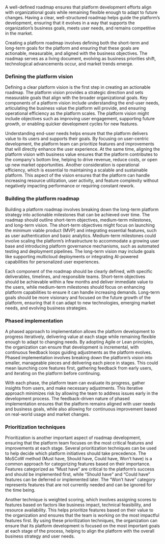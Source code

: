 A well-defined roadmap ensures that platform development efforts align with organizational goals while remaining flexible enough to adapt to future changes. Having a clear, well-structured roadmap helps guide the platform’s development, ensuring that it evolves in a way that supports the organization’s business goals, meets user needs, and remains competitive in the market.

Creating a platform roadmap involves defining both the short-term and long-term goals for the platform and ensuring that these goals are actionable, measurable, and aligned with the business objectives. The roadmap serves as a living document, evolving as business priorities shift, technological advancements occur, and market trends emerge.

### Defining the platform vision

Defining a clear platform vision is the first step in creating an actionable roadmap. The platform vision provides a strategic direction and sets measurable goals that align with the broader organizational goals. Key components of a platform vision include understanding the end-user needs, articulating the business value the platform will provide, and ensuring operational efficiency as the platform scales. The platform vision might include objectives such as improving user engagement, supporting future growth, or enabling quicker development cycles for new features.

Understanding end-user needs helps ensure that the platform delivers value to its users and supports their goals. By focusing on user-centric development, the platform team can prioritize features and improvements that will directly enhance the user experience. At the same time, aligning the platform vision with business value ensures that the platform contributes to the company's bottom line, helping to drive revenue, reduce costs, or open up new market opportunities. Another consideration is operational efficiency, which is essential to maintaining a scalable and sustainable platform. This aspect of the vision ensures that the platform can handle increasing resource utilization, user activity, and feature complexity without negatively impacting performance or requiring constant rework.

### Building the platform roadmap

Building a platform roadmap involves breaking down the long-term platform strategy into actionable milestones that can be achieved over time. The roadmap should outline short-term objectives, medium-term milestones, and long-term vision. The short-term objectives might focus on launching the minimum viable product (MVP) and integrating essential features, such as user authentication and basic analytics. Medium-term milestones could involve scaling the platform’s infrastructure to accommodate a growing user base and introducing platform governance mechanisms, such as automated testing and deployment pipelines. The long-term vision may include goals like supporting multicloud deployments or integrating AI-powered capabilities for personalized user experiences.

Each component of the roadmap should be clearly defined, with specific deliverables, timelines, and responsible teams. Short-term objectives should be achievable within a few months and deliver immediate value to the users, while medium-term milestones should focus on enhancing platform capabilities to ensure it can handle increasing demands. Long-term goals should be more visionary and focused on the future growth of the platform, ensuring that it can adapt to new technologies, emerging market needs, and evolving business strategies.

### Phased implementation

A phased approach to implementation allows the platform development to progress iteratively, delivering value at each stage while remaining flexible enough to adapt to changing needs. By adopting Agile or Lean principles, the organization can ensure that development is incremental, with continuous feedback loops guiding adjustments as the platform evolves. Phased implementation involves breaking down the platform’s vision into smaller, manageable pieces and delivering each piece in stages. This could mean launching core features first, gathering feedback from early users, and iterating on the platform before continuing.

With each phase, the platform team can evaluate its progress, gather insights from users, and make necessary adjustments. This iterative approach minimizes risk by allowing the team to address issues early in the development process. The feedback-driven nature of phased implementation ensures that the platform remains aligned with user needs and business goals, while also allowing for continuous improvement based on real-world usage and market changes.

### Prioritization techniques

Prioritization is another important aspect of roadmap development, ensuring that the platform team focuses on the most critical features and improvements at each stage. Several prioritization techniques can be used to help decide which platform initiatives should take precedence. The MoSCoW method (Must have, Should have, Could have, Won’t have) is a common approach for categorizing features based on their importance. Features categorized as “Must have” are critical to the platform’s success and should be implemented first, while “Should have” and “Could have” features can be deferred or implemented later. The “Won’t have” category represents features that are not currently needed and can be ignored for the time being.

Another technique is weighted scoring, which involves assigning scores to features based on factors like business impact, technical feasibility, and resource availability. This helps prioritize features based on their value to the organization and ensures that the team is working on the most impactful features first. By using these prioritization techniques, the organization can ensure that its platform development is focused on the most important goals at each stage of the process, helping to align the platform with the overall business strategy and user needs.
